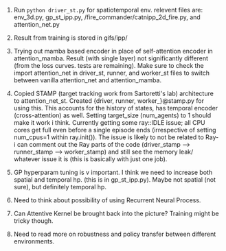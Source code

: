 1. Run ```python driver_st.py``` for spatiotemporal env. relevent files are: env_3d.py, gp_st_ipp.py, /fire_commander/catnipp_2d_fire.py, and attention_net.py

2. Result from training is stored in gifs/ipp/

3. Trying out mamba based encoder in place of self-attention encoder in attention_mamba. Result (with single layer) not significantly different (from the loss curves. tests are remaining). Make sure to check the import attention_net in driver_st, runner, and worker_st files to switch between vanilla attention_net and attention_mamba. 

4. Copied STAMP (target tracking work from Sartoretti's lab) architecture to attention_net_st. Created {driver, runner, worker_}@stamp.py for using this. This accounts for the history of states, has temporal encoder (cross-attention) as well. Setting target_size (num_agents) to 1 should make it work i think. Currently getting some ray::IDLE issue; all CPU cores get full even before a single episode ends (irrespective of setting num_cpus=1 within ray.init()). The issue is likely to not be related to Ray- i can comment out the Ray parts of the code (driver_stamp --> runner_stamp --> worker_stamp) and still see the memory leak/ whatever issue it is (this is basically with just one job).

5. GP hyperparam tuning is v important. I think we need to increase both spatial and temporal hp. (this is in gp_st_ipp.py). Maybe not spatial (not sure), but definitely temporal hp.

6. Need to think about possibility of using Recurrent Neural Process.

7. Can Attentive Kernel be brought back into the picture? Training might be tricky though.

8. Need to read more on robustness and policy transfer between different environments.